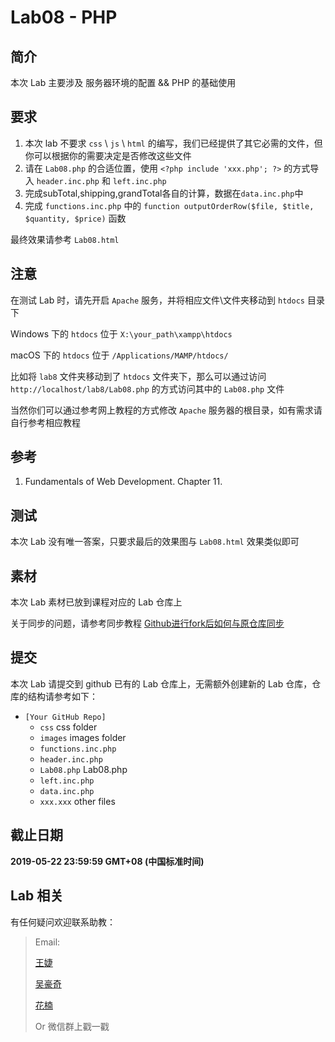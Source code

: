 # Lab08 - PHP

## 简介

本次 Lab 主要涉及 服务器环境的配置 && PHP 的基础使用

## 要求

1. 本次 lab 不要求 `css` \\ `js` \\ `html` 的编写，我们已经提供了其它必需的文件，但你可以根据你的需要决定是否修改这些文件
2. 请在 `Lab08.php` 的合适位置，使用 `<?php include 'xxx.php'; ?>` 的方式导入 `header.inc.php` 和 `left.inc.php`
3. 完成subTotal,shipping,grandTotal各自的计算，数据在`data.inc.php`中
4. 完成 `functions.inc.php` 中的 `function outputOrderRow($file, $title, $quantity, $price)` 函数

最终效果请参考 `Lab08.html`

## 注意

在测试 Lab 时，请先开启 `Apache` 服务，并将相应文件\\文件夹移动到 `htdocs` 目录下

Windows 下的 `htdocs` 位于 `X:\your_path\xampp\htdocs`

macOS 下的 `htdocs` 位于 `/Applications/MAMP/htdocs/`

比如将 `lab8` 文件夹移动到了 `htdocs` 文件夹下，那么可以通过访问 `http://localhost/lab8/Lab08.php` 的方式访问其中的 `Lab08.php` 文件

当然你们可以通过参考网上教程的方式修改 `Apache` 服务器的根目录，如有需求请自行参考相应教程

## 参考

1. Fundamentals of Web Development. Chapter 11.

## 测试

本次 Lab 没有唯一答案，只要求最后的效果图与 `Lab08.html` 效果类似即可

## 素材

本次 Lab 素材已放到课程对应的 Lab 仓库上

关于同步的问题，请参考同步教程 [Github进行fork后如何与原仓库同步](https://blog.csdn.net/chenyufeng1991/article/details/49276855)

## 提交

本次 Lab 请提交到 github 已有的 Lab 仓库上，无需额外创建新的 Lab 仓库，仓库的结构请参考如下：

* `[Your GitHub Repo]`
    * `css` css folder
    * `images` images folder
    * `functions.inc.php`
    * `header.inc.php`
    * `Lab08.php` Lab08.php
    * `left.inc.php`
    * `data.inc.php`
    * `xxx.xxx` other files

## 截止日期

**2019-05-22 23:59:59 GMT+08 (中国标准时间)**

## Lab 相关

有任何疑问欢迎联系助教：

> Email:
>
> [王婕](mailto:veronicadavichi@outlook.com)
>
> [吴豪奇](mailto:hqwu15@fudan.edu.cn)
>
> [花楠](mailto:15302010013@fudan.edu.cn)
>
> Or 微信群上戳一戳